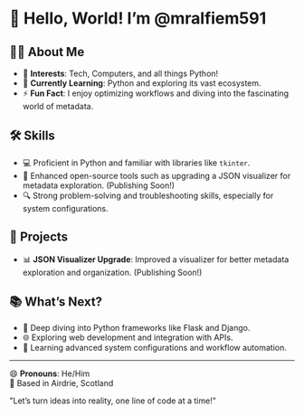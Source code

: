 # 👋 Hello, World! I’m @mralfiem591

## 🙋‍♂️ About Me
- 👀 **Interests**: Tech, Computers, and all things Python!
- 🌱 **Currently Learning**: Python and exploring its vast ecosystem.
- ⚡ **Fun Fact**: I enjoy optimizing workflows and diving into the fascinating world of metadata.

## 🛠️ Skills
- 💻 Proficient in Python and familiar with libraries like `tkinter`.
- 🧩 Enhanced open-source tools such as upgrading a JSON visualizer for metadata exploration. (Publishing Soon!)
- 🔍 Strong problem-solving and troubleshooting skills, especially for system configurations.

## 🌟 Projects
- 📊 **JSON Visualizer Upgrade**: Improved a visualizer for better metadata exploration and organization. (Publishing Soon!)

## 📚 What’s Next?
- 🔭 Deep diving into Python frameworks like Flask and Django.
- 🌐 Exploring web development and integration with APIs.
- 🧠 Learning advanced system configurations and workflow automation.

---

😄 **Pronouns**: He/Him  
📍 Based in Airdrie, Scotland  

"Let’s turn ideas into reality, one line of code at a time!"

<!---
mralfiem591/mralfiem591 is a ✨ special ✨ repository because its `README.md` (this file) appears on your GitHub profile.
You can click the Preview link to take a look at your changes.
--->
